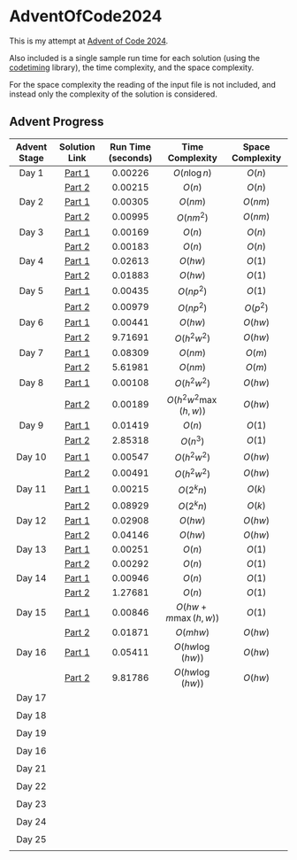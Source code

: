 # AdventOfCode2024

This is my attempt at [Advent of Code 2024](https://adventofcode.com/2024/about).

Also included is a single sample run time for each solution (using the [codetiming](https://github.com/realpython/codetiming) library), the time complexity, and the space complexity.

For the space complexity the reading of the input file is not included, and instead only the complexity of the solution is considered.

## Advent Progress

| Advent Stage |                                      Solution Link                                       | Run Time (seconds) |   Time Complexity    | Space Complexity |
|:------------:|:----------------------------------------------------------------------------------------:|:------------------:|:--------------------:|:----------------:|
|    Day 1     | [Part 1](https://github.com/DavidAHazra/AdventOfCode2024/blob/master/A-day-1/part-1.py)  |      0.00226       |     $O(n\log n)$     |      $O(n)$      |
|              | [Part 2](https://github.com/DavidAHazra/AdventOfCode2024/blob/master/A-day-1/part-2.py)  |      0.00215       |        $O(n)$        |      $O(n)$      |
|    Day 2     | [Part 1](https://github.com/DavidAHazra/AdventOfCode2024/blob/master/B-day-2/part-1.py)  |      0.00305       |       $O(nm)$        |     $O(nm)$      |
|              | [Part 2](https://github.com/DavidAHazra/AdventOfCode2024/blob/master/B-day-2/part-2.py)  |      0.00995       |      $O(nm^2)$       |     $O(nm)$      |
|    Day 3     | [Part 1](https://github.com/DavidAHazra/AdventOfCode2024/blob/master/C-day-3/part-1.py)  |      0.00169       |        $O(n)$        |      $O(n)$      |
|              | [Part 2](https://github.com/DavidAHazra/AdventOfCode2024/blob/master/C-day-3/part-2.py)  |      0.00183       |        $O(n)$        |      $O(n)$      |
|    Day 4     | [Part 1](https://github.com/DavidAHazra/AdventOfCode2024/blob/master/D-day-4/part-1.py)  |      0.02613       |       $O(hw)$        |      $O(1)$      |
|              | [Part 2](https://github.com/DavidAHazra/AdventOfCode2024/blob/master/D-day-4/part-2.py)  |      0.01883       |       $O(hw)$        |      $O(1)$      |
|    Day 5     | [Part 1](https://github.com/DavidAHazra/AdventOfCode2024/blob/master/E-day-5/part-1.py)  |      0.00435       |      $O(np^2)$       |      $O(1)$      |
|              | [Part 2](https://github.com/DavidAHazra/AdventOfCode2024/blob/master/E-day-5/part-2.py)  |      0.00979       |      $O(np^2)$       |     $O(p^2)$     |
|    Day 6     | [Part 1](https://github.com/DavidAHazra/AdventOfCode2024/blob/master/F-day-6/part-1.py)  |      0.00441       |       $O(hw)$        |     $O(hw)$      |
|              | [Part 2](https://github.com/DavidAHazra/AdventOfCode2024/blob/master/F-day-6/part-2.py)  |      9.71691       |     $O(h^2w^2)$      |     $O(hw)$      |
|    Day 7     | [Part 1](https://github.com/DavidAHazra/AdventOfCode2024/blob/master/G-day-7/part-1.py)  |      0.08309       |       $O(nm)$        |      $O(m)$      |
|              | [Part 2](https://github.com/DavidAHazra/AdventOfCode2024/blob/master/G-day-7/part-2.py)  |      5.61981       |       $O(nm)$        |      $O(m)$      |
|    Day 8     | [Part 1](https://github.com/DavidAHazra/AdventOfCode2024/blob/master/H-day-8/part-1.py)  |      0.00108       |     $O(h^2w^2)$      |     $O(hw)$      |
|              | [Part 2](https://github.com/DavidAHazra/AdventOfCode2024/blob/master/H-day-8/part-2.py)  |      0.00189       | $O(h^2w^2\max(h,w))$ |     $O(hw)$      |
|    Day 9     | [Part 1](https://github.com/DavidAHazra/AdventOfCode2024/blob/master/I-day-9/part-1.py)  |      0.01419       |        $O(n)$        |      $O(1)$      |
|              | [Part 2](https://github.com/DavidAHazra/AdventOfCode2024/blob/master/I-day-9/part-2.py)  |      2.85318       |       $O(n^3)$       |      $O(1)$      |
|    Day 10    | [Part 1](https://github.com/DavidAHazra/AdventOfCode2024/blob/master/J-day-10/part-1.py) |      0.00547       |     $O(h^2w^2)$      |     $O(hw)$      |
|              | [Part 2](https://github.com/DavidAHazra/AdventOfCode2024/blob/master/J-day-10/part-2.py) |      0.00491       |     $O(h^2w^2)$      |     $O(hw)$      |
|    Day 11    | [Part 1](https://github.com/DavidAHazra/AdventOfCode2024/blob/master/K-day-11/part-1.py) |      0.00215       |      $O(2^kn)$       |      $O(k)$      |
|              | [Part 2](https://github.com/DavidAHazra/AdventOfCode2024/blob/master/K-day-11/part-2.py) |      0.08929       |      $O(2^kn)$       |      $O(k)$      |
|    Day 12    | [Part 1](https://github.com/DavidAHazra/AdventOfCode2024/blob/master/L-day-12/part-1.py) |      0.02908       |       $O(hw)$        |     $O(hw)$      |
|              | [Part 2](https://github.com/DavidAHazra/AdventOfCode2024/blob/master/L-day-12/part-2.py) |      0.04146       |       $O(hw)$        |     $O(hw)$      |
|    Day 13    | [Part 1](https://github.com/DavidAHazra/AdventOfCode2024/blob/master/M-day-13/part-1.py) |      0.00251       |        $O(n)$        |      $O(1)$      |
|              | [Part 2](https://github.com/DavidAHazra/AdventOfCode2024/blob/master/M-day-13/part-2.py) |      0.00292       |        $O(n)$        |      $O(1)$      |
|    Day 14    | [Part 1](https://github.com/DavidAHazra/AdventOfCode2024/blob/master/N-day-14/part-1.py) |      0.00946       |        $O(n)$        |      $O(1)$      |
|              | [Part 2](https://github.com/DavidAHazra/AdventOfCode2024/blob/master/N-day-14/part-2.py) |      1.27681       |        $O(n)$        |      $O(1)$      |
|    Day 15    | [Part 1](https://github.com/DavidAHazra/AdventOfCode2024/blob/master/O-day-15/part-1.py) |      0.00846       | $O(hw + m\max(h,w))$ |      $O(1)$      |
|              | [Part 2](https://github.com/DavidAHazra/AdventOfCode2024/blob/master/O-day-15/part-2.py) |      0.01871       |       $O(mhw)$       |     $O(hw)$      |
|    Day 16    | [Part 1](https://github.com/DavidAHazra/AdventOfCode2024/blob/master/P-day-16/part-1.py) |      0.05411       |   $O(hw\log(hw))$    |     $O(hw)$      |
|              | [Part 2](https://github.com/DavidAHazra/AdventOfCode2024/blob/master/P-day-16/part-2.py) |      9.81786       |   $O(hw\log(hw))$    |     $O(hw)$      |
|    Day 17    |                                                                                          |                    |                      |                  |
|              |                                                                                          |                    |                      |                  |
|    Day 18    |                                                                                          |                    |                      |                  |
|              |                                                                                          |                    |                      |                  |
|    Day 19    |                                                                                          |                    |                      |                  |
|              |                                                                                          |                    |                      |                  |
|    Day 16    |                                                                                          |                    |                      |                  |
|              |                                                                                          |                    |                      |                  |
|    Day 21    |                                                                                          |                    |                      |                  |
|              |                                                                                          |                    |                      |                  |
|    Day 22    |                                                                                          |                    |                      |                  |
|              |                                                                                          |                    |                      |                  |
|    Day 23    |                                                                                          |                    |                      |                  |
|              |                                                                                          |                    |                      |                  |
|    Day 24    |                                                                                          |                    |                      |                  |
|              |                                                                                          |                    |                      |                  |
|    Day 25    |                                                                                          |                    |                      |                  |
|              |                                                                                          |                    |                      |                  |
